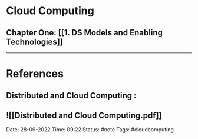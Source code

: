 # Cloud Computing

## Chapter One: [[1. DS Models and Enabling Technologies]]




---
# References

## Distributed and Cloud Computing :
![[Distributed and Cloud Computing.pdf]]
---
Date: 28-09-2022
Time: 09:22
Status: #note
Tags: #cloudcomputing